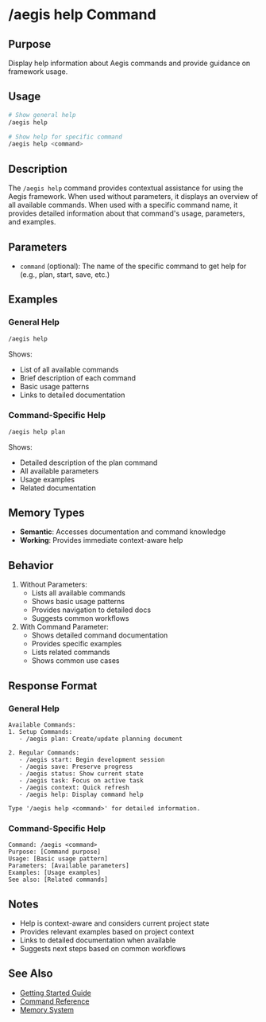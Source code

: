 # /aegis help Command

## Purpose

Display help information about Aegis commands and provide guidance on framework usage.

## Usage

```bash
# Show general help
/aegis help

# Show help for specific command
/aegis help <command>
```

## Description

The `/aegis help` command provides contextual assistance for using the Aegis framework. When used without parameters, it displays an overview of all available commands. When used with a specific command name, it provides detailed information about that command's usage, parameters, and examples.

## Parameters

* `command` (optional): The name of the specific command to get help for (e.g., plan, start, save, etc.)

## Examples

### General Help

```bash
/aegis help
```

Shows:

* List of all available commands
* Brief description of each command
* Basic usage patterns
* Links to detailed documentation

### Command-Specific Help

```bash
/aegis help plan
```

Shows:

* Detailed description of the plan command
* All available parameters
* Usage examples
* Related documentation

## Memory Types

* **Semantic**: Accesses documentation and command knowledge
* **Working**: Provides immediate context-aware help

## Behavior

1. Without Parameters:
   * Lists all available commands
   * Shows basic usage patterns
   * Provides navigation to detailed docs
   * Suggests common workflows
2. With Command Parameter:
   * Shows detailed command documentation
   * Provides specific examples
   * Lists related commands
   * Shows common use cases

## Response Format

### General Help

```
Available Commands:
1. Setup Commands:
   - /aegis plan: Create/update planning document

2. Regular Commands:
   - /aegis start: Begin development session
   - /aegis save: Preserve progress
   - /aegis status: Show current state
   - /aegis task: Focus on active task
   - /aegis context: Quick refresh
   - /aegis help: Display command help

Type '/aegis help <command>' for detailed information.
```

### Command-Specific Help

```
Command: /aegis <command>
Purpose: [Command purpose]
Usage: [Basic usage pattern]
Parameters: [Available parameters]
Examples: [Usage examples]
See also: [Related commands]
```

## Notes

* Help is context-aware and considers current project state
* Provides relevant examples based on project context
* Links to detailed documentation when available
* Suggests next steps based on common workflows

## See Also

* [Getting Started Guide](../)
* [Command Reference](./)
* [Memory System](../memory_system.md)
